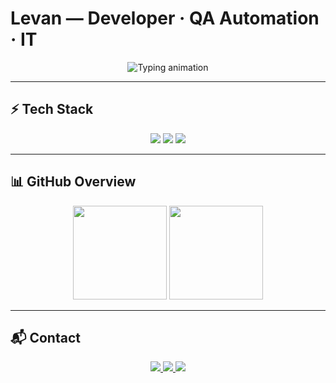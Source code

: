 # Levan — Developer · QA Automation · IT

<p align="center">
  <img src="https://readme-typing-svg.herokuapp.com?font=Fira+Code&size=22&duration=3000&pause=1000&color=00CFFF&center=true&vCenter=true&width=600&lines=Software+Developer;QA+Automation+Engineer;IT+Infrastructure+%26+Servers" alt="Typing animation" />
</p>

---

## ⚡ Tech Stack

<div align="center">

<img src="https://skillicons.dev/icons?i=js,ts,nodejs,python,html,css,react" />  
<img src="https://skillicons.dev/icons?i=git,github,cypress,selenium,regex" />  
<img src="https://skillicons.dev/icons?i=linux,docker,raspberrypi,vscode" />

</div>

---

## 📊 GitHub Overview  

<div align="center">
  
<img src="https://github-readme-stats.vercel.app/api/top-langs/?username=Levan&layout=compact&theme=radical&hide_border=true" height="150" />
<img src="https://github-readme-streak-stats.herokuapp.com?user=Levan&theme=radical&hide_border=true" height="150" />

</div>

---

## 📬 Contact  

<p align="center">
  <a href="https://github.com/Levan">
    <img src="https://img.shields.io/badge/GitHub-181717?style=for-the-badge&logo=github" />
  </a>
  <a href="mailto:tsertsvadze2005@gmail.com">
    <img src="https://img.shields.io/badge/Email-0078D4?style=for-the-badge&logo=gmail&logoColor=white" />
  </a>
  <a href="https://www.linkedin.com/in/levan-tsertsvadze-076655262/">
    <img src="https://img.shields.io/badge/LinkedIn-0A66C2?style=for-the-badge&logo=linkedin&logoColor=white" />
  </a>
</p>
